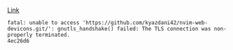 
[Link](https://stackoverflow.com/questions/53150265/how-could-i-shuffle-python-infinite-generator ":)")

    fatal: unable to access 'https://github.com/kyazdani42/nvim-web-devicons.git/': gnutls_handshake() failed: The TLS connection was non-properly terminated.
    4ec26d6
